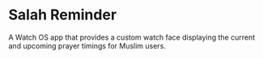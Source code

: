 # Salah Reminder
A Watch OS app that provides a custom watch face displaying the current and upcoming prayer timings for Muslim users.
